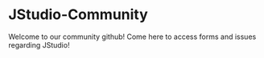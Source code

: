 # JStudio-Community

Welcome to our community github! Come here to access forms and issues regarding JStudio!
